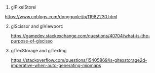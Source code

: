 1. glPixelStorei

​       https://www.cnblogs.com/dongguolei/p/11982230.html

2. glScissor and glViewport:

   https://gamedev.stackexchange.com/questions/40704/what-is-the-purpose-of-glscisso

3. glTexStorage and glTexImg

   https://stackoverflow.com/questions/15405869/is-gltexstorage2d-imperative-when-auto-generating-mipmaps

